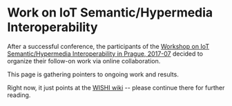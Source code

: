 # Work on IoT Semantic/Hypermedia Interoperability

After a successful conference, the participants of the [Workshop on
IoT Semantic/Hypermedia Interoperability in Prague,
2017-07](https://github.com/t2trg/2017-07-wishi) decided to organize
their follow-on work via online collaboration.

This page is gathering pointers to ongoing work and results.

Right now, it just points at the [WISHI
wiki](https://github.com/t2trg/2017-07-wishi/wiki) -- please continue
there for further reading.


